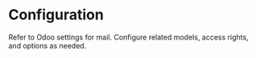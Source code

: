 # Configuration

Refer to Odoo settings for mail. Configure related models, access rights, and options as needed.
